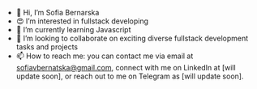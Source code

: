 - 👋 Hi, I’m Sofia Bernarska
- 😍 I’m interested in fullstack developing
- 🌱 I’m currently learning Javascript
- 💞️ I’m looking to collaborate on exciting diverse fullstack development tasks and projects
- 📫 How to reach me: you can contact me via email at sofiavbernatska@gmail.com, connect with me on LinkedIn at [will update soon], or reach out to me on Telegram as [will update soon].

<!---
sofiabern/sofiabern is a ✨ special ✨ repository because its `README.md` (this file) appears on your GitHub profile.
You can click the Preview link to take a look at your changes.
--->
